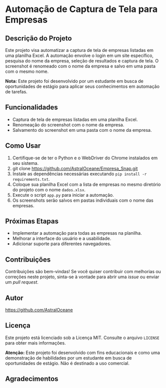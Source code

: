 # Automação de Captura de Tela para Empresas

## Descrição do Projeto
Este projeto visa automatizar a captura de tela de empresas listadas em uma planilha Excel. A automação envolve o login em um site específico, pesquisa do nome da empresa, seleção de resultados e captura de tela. O screenshot é renomeado com o nome da empresa e salvo em uma pasta com o mesmo nome.

**Nota:** Este projeto foi desenvolvido por um estudante em busca de oportunidades de estágio para aplicar seus conhecimentos em automação de tarefas.

## Funcionalidades
- Captura de tela de empresas listadas em uma planilha Excel.
- Renomeação do screenshot com o nome da empresa.
- Salvamento do screenshot em uma pasta com o nome da empresa.

## Como Usar
1. Certifique-se de ter o Python e o WebDriver do Chrome instalados em seu sistema.
2. git clone https://github.com/AstralOceane/Empresa_Snap.git
3. Instale as dependências necessárias executando `pip install -r requirements.txt`.
4. Coloque sua planilha Excel com a lista de empresas no mesmo diretório do projeto com o nome `dados.xlsx`.
5. Execute o script `app.py` para iniciar a automação.
6. Os screenshots serão salvos em pastas individuais com o nome das empresas.

## Próximas Etapas
- Implementar a automação para todas as empresas na planilha.
- Melhorar a interface do usuário e a usabilidade.
- Adicionar suporte para diferentes navegadores.

## Contribuições
Contribuições são bem-vindas! Se você quiser contribuir com melhorias ou correções neste projeto, sinta-se à vontade para abrir uma *issue* ou enviar um *pull request*.

## Autor    
https://github.com/AstralOceane

## Licença
Este projeto está licenciado sob a Licença MIT. Consulte o arquivo `LICENSE` para obter mais informações.

**Atenção:** Este projeto foi desenvolvido com fins educacionais e como uma demonstração de habilidades por um estudante em busca de oportunidades de estágio. Não é destinado a uso comercial.

## Agradecimentos


